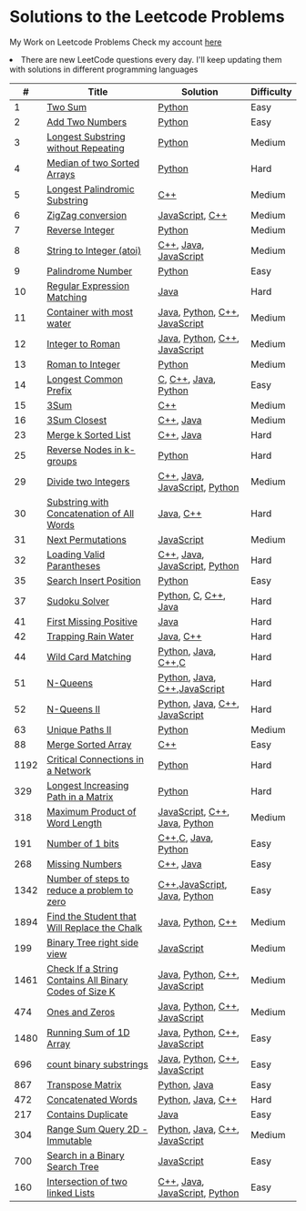 # Solutions to the Leetcode Problems 
My Work on Leetcode Problems
Check my account [here](https://leetcode.com/monitsharma/)

<li> There are new LeetCode questions every day. I'll keep updating them with solutions in different programming languages
  

| # | Title | Solution | Difficulty |
|---| ----- | -------- | ---------- |
|1|[Two Sum](https://leetcode.com/problems/two-sum/) | [Python](https://github.com/MonitSharma/LeetCode-Solutions/blob/main/twosum.py) |Easy|
|2|[Add Two Numbers](https://leetcode.com/problems/add-two-numbers/) | [Python](https://github.com/MonitSharma/LeetCode-Solutions/blob/main/addtwonumbers.py) |Easy|
|3|[Longest Substring without Repeating](https://leetcode.com/problems/longest-substring-without-repeating-characters/) |  [Python](https://github.com/MonitSharma/LeetCode-Solutions/blob/main/longestsubstringwithoutrepeating.py) |Medium|
|4|[Median of two Sorted Arrays](https://leetcode.com/problems/median-of-two-sorted-arrays/) |  [Python](https://github.com/MonitSharma/LeetCode-Solutions/blob/main/medianoftwosortedarrays.py) |Hard|
|5|[Longest Palindromic Substring](https://leetcode.com/problems/longest-palindromic-substring/) |  [C++](https://github.com/MonitSharma/LeetCode-Solutions/blob/main/longest%20palindromic%20substring.cpp) |Medium|
 |6|[ZigZag conversion](https://leetcode.com/problems/zigzag-conversion/) |   [JavaScript](https://github.com/MonitSharma/LeetCode-Solutions/blob/main/zigzag%20conversion.js), [C++](https://github.com/MonitSharma/LeetCode-Solutions/blob/main/zigzag%20conversion.cpp) |Medium|
 |7|[Reverse Integer](https://leetcode.com/problems/reverse-integer/) | [Python](https://github.com/MonitSharma/LeetCode-Solutions/blob/main/reverseInteger.py) |Medium|
|8|[String to Integer (atoi)](https://leetcode.com/problems/string-to-integer-atoi/) |   [C++](https://github.com/MonitSharma/LeetCode-Solutions/blob/main/string%20to%20integer%20(atoi).cpp), [Java](https://github.com/MonitSharma/LeetCode-Solutions/blob/main/string%20to%20integer%20(atoi).java), [JavaScript](https://github.com/MonitSharma/LeetCode-Solutions/blob/main/string%20to%20integer%20(atoi).js) |Medium|  
 |9|[Palindrome Number](https://leetcode.com/problems/palindrome-number/) |   [Python](https://github.com/MonitSharma/LeetCode-Solutions/blob/main/palindrome.py) |Easy|
|10|[Regular Expression Matching](https://leetcode.com/problems/regular-expression-matching/submissions/) |   [Java](https://github.com/MonitSharma/LeetCode-Solutions/blob/main/regular%20expression%20matching.java) |Hard|
|11|[Container with most water](https://leetcode.com/problems/container-with-most-water/) |   [Java](https://github.com/MonitSharma/LeetCode-Solutions/blob/main/container%20with%20most%20water.java), [Python](https://github.com/MonitSharma/LeetCode-Solutions/blob/main/container%20with%20most%20water.py), [C++](https://github.com/MonitSharma/LeetCode-Solutions/blob/main/container%20with%20most%20water.cpp), [JavaScript](https://github.com/MonitSharma/LeetCode-Solutions/blob/main/container%20with%20most%20water.js) |Medium|
|12|[Integer to Roman](https://leetcode.com/problems/integer-to-roman/) |   [Java](https://github.com/MonitSharma/LeetCode-Solutions/blob/main/integer%20to%20roman.java), [Python](https://github.com/MonitSharma/LeetCode-Solutions/blob/main/integer%20to%20roman.py), [C++](https://github.com/MonitSharma/LeetCode-Solutions/blob/main/integer%20to%20roman.cpp), [JavaScript](https://github.com/MonitSharma/LeetCode-Solutions/blob/main/integer%20to%20roman.js) |Medium|
|13|[Roman to Integer](https://leetcode.com/problems/roman-to-integer) |   [Python](https://github.com/MonitSharma/LeetCode-Solutions/blob/main/roman_to_integer.py) |Medium|
 |14|[Longest Common Prefix](https://leetcode.com/problems/longest-common-prefix/) | [C](https://github.com/MonitSharma/LeetCode-Solutions/blob/main/longest%20common%20prefix.c), [C++](https://github.com/MonitSharma/LeetCode-Solutions/blob/main/longest%20common%20prefix.cpp), [Java](https://github.com/MonitSharma/LeetCode-Solutions/blob/main/longest%20common%20prefix.java), [Python](https://github.com/MonitSharma/LeetCode-Solutions/blob/main/longest%20common%20prefix.py) |Easy|
|15|[3Sum](https://leetcode.com/problems/3sum/) |   [C++](https://github.com/MonitSharma/LeetCode-Solutions/blob/main/3sum.cpp) |Medium|
|16|[3Sum Closest](https://leetcode.com/problems/3sum-closest/) |   [C++](https://github.com/MonitSharma/LeetCode-Solutions/blob/main/3sum%20closest.cpp), [Java](https://github.com/MonitSharma/LeetCode-Solutions/blob/main/3sum%20closest.java) |Medium|
|23|[Merge k Sorted List](https://leetcode.com/problems/merge-k-sorted-lists/) |   [C++](https://github.com/MonitSharma/LeetCode-Solutions/blob/main/merge%20k%20sorted%20list.cpp), [Java](https://github.com/MonitSharma/LeetCode-Solutions/blob/main/merge%20k%20sorted%20list.java) |Hard|
|25| [Reverse Nodes in k-groups](https://leetcode.com/problems/reverse-nodes-in-k-group/) | [Python](https://github.com/MonitSharma/LeetCode-Solutions/blob/main/reverse%20nodes%20in%20k%20groups.py) |Hard|
|29|[Divide two Integers](https://leetcode.com/problems/divide-two-integers/) | [C++](https://github.com/MonitSharma/LeetCode-Solutions/blob/main/divide%20two%20integers.cpp), [Java](https://github.com/MonitSharma/LeetCode-Solutions/blob/main/divide%20two%20integers.java), [JavaScript](https://github.com/MonitSharma/LeetCode-Solutions/blob/main/divide%20two%20integers.js), [Python](https://github.com/MonitSharma/LeetCode-Solutions/blob/main/divide%20two%20integers.py) |Medium|
|30| [Substring with Concatenation of All Words](https://leetcode.com/problems/substring-with-concatenation-of-all-words/) | [Java](https://github.com/MonitSharma/LeetCode-Solutions/blob/main/substring%20with%20concatenation%20of%20all%20word.java), [C++](https://github.com/MonitSharma/LeetCode-Solutions/blob/main/substring%20with%20concatenation%20of%20all%20word.cpp) |Hard|
|31| [Next Permutations](https://leetcode.com/problems/next-permutation/) | [JavaScript](https://github.com/MonitSharma/LeetCode-Solutions/blob/main/next%20permutation.js) |Medium|
|32|[Loading Valid Parantheses](https://leetcode.com/problems/longest-valid-parentheses/) | [C++](https://github.com/MonitSharma/LeetCode-Solutions/blob/main/loading_paranthesis.cpp), [Java](https://github.com/MonitSharma/LeetCode-Solutions/blob/main/loading_paranthesis.java), [JavaScript](https://github.com/MonitSharma/LeetCode-Solutions/blob/main/loading_paranthesis.js), [Python](https://github.com/MonitSharma/LeetCode-Solutions/blob/main/loading_paranthesis.py) |Hard|
|35|[Search Insert Position](https://leetcode.com/problems/search-insert-position/) | [Python](https://github.com/MonitSharma/LeetCode-Solutions/blob/main/search_insert_position.py) |Easy|
|37|[Sudoku Solver](https://leetcode.com/problems/sudoku-solver/) | [Python](https://github.com/MonitSharma/LeetCode-Solutions/blob/main/sudoku%20solver.py), [C](https://github.com/MonitSharma/LeetCode-Solutions/blob/main/sudoku%20solver.c), [C++](https://github.com/MonitSharma/LeetCode-Solutions/blob/main/sudoku%20solver.cpp), [Java](https://github.com/MonitSharma/LeetCode-Solutions/blob/main/sudoku%20solver.java) |Hard|
|41|[First Missing Positive](https://leetcode.com/problems/first-missing-positive/) | [Java](https://github.com/MonitSharma/LeetCode-Solutions/blob/main/first%20missing%20positive.java) |Hard|
|42|[Trapping Rain Water](https://leetcode.com/problems/trapping-rain-water/) | [Java](https://github.com/MonitSharma/LeetCode-Solutions/blob/main/trapping%20rainwater.java), [C++](https://github.com/MonitSharma/LeetCode-Solutions/blob/main/trapping%20rainwater.cpp) |Hard|
 |44| [Wild Card Matching](https://leetcode.com/problems/wildcard-matching/) | [Python](https://github.com/MonitSharma/LeetCode-Solutions/blob/main/wildcard%20matching.py), [Java](https://github.com/MonitSharma/LeetCode-Solutions/blob/main/wildcard%20matching.java), [C++](https://github.com/MonitSharma/LeetCode-Solutions/blob/main/wildcard%20matching.cpp),[C](https://github.com/MonitSharma/LeetCode-Solutions/blob/main/wildcard%20matching.c) |Hard|
 |51| [N-Queens](https://leetcode.com/problems/n-queens/) | [Python](https://github.com/MonitSharma/LeetCode-Solutions/blob/main/n-queens.py), [Java](https://github.com/MonitSharma/LeetCode-Solutions/blob/main/n-queens.java), [C++](https://github.com/MonitSharma/LeetCode-Solutions/blob/main/n-queens.cpp),[JavaScript](https://github.com/MonitSharma/LeetCode-Solutions/blob/main/n-queens.js) |Hard|
|52|[N-Queens II](https://leetcode.com/problems/n-queens-ii/) |   [Python](https://github.com/MonitSharma/LeetCode-Solutions/blob/main/n-queens%202.py), [Java](https://github.com/MonitSharma/LeetCode-Solutions/blob/main/n-queens%202.java), [C++](https://github.com/MonitSharma/LeetCode-Solutions/blob/main/n-queens%202.cpp), [JavaScript](https://github.com/MonitSharma/LeetCode-Solutions/blob/main/n-queens%202.js) |Hard| 
|63|[Unique Paths II](https://leetcode.com/problems/unique-paths-ii/) |   [Python](https://github.com/MonitSharma/LeetCode-Solutions/blob/main/unique_paths_2.py) |Medium|  
|88|[Merge Sorted Array](https://leetcode.com/problems/merge-sorted-array/) |   [C++](https://github.com/MonitSharma/LeetCode-Solutions/blob/main/merge%20sorted%20array.cpp) |Easy|  
|1192|[Critical Connections in a Network](https://leetcode.com/problems/critical-connections-in-a-network/) | [Python](https://github.com/MonitSharma/LeetCode-Solutions/blob/main/critical_connections_in_a_network.py)|Hard|
|329|[Longest Increasing Path in a Matrix](https://leetcode.com/problems/longest-increasing-path-in-a-matrix/) |  [Python](https://github.com/MonitSharma/LeetCode-Solutions/blob/main/longest_increasing_path_in_a_matrix.py) |Hard|
|318|[Maximum Product of Word Length](https://leetcode.com/problems/maximum-product-of-word-lengths/) | [JavaScript](https://github.com/MonitSharma/LeetCode-Solutions/blob/main/maximum%20product%20of%20word%20length.js), [C++](https://github.com/MonitSharma/LeetCode-Solutions/blob/main/maximum%20product%20of%20word%20length.cpp), [Java](https://github.com/MonitSharma/LeetCode-Solutions/blob/main/maximum%20product%20of%20word%20length.java), [Python](https://github.com/MonitSharma/LeetCode-Solutions/blob/main/maximum%20product%20of%20word%20length.py) |Medium|
|191|[Number of 1 bits](https://leetcode.com/problems/number-of-1-bits/) |  [C++](https://github.com/MonitSharma/LeetCode-Solutions/blob/main/number%20of%201%20bits.cpp),[C](https://github.com/MonitSharma/LeetCode-Solutions/blob/main/number%20of%201%20bits.c), [Java](https://github.com/MonitSharma/LeetCode-Solutions/blob/main/number%20of%201%20bits.java), [Python](https://github.com/MonitSharma/LeetCode-Solutions/blob/main/number%20of%201%20bits.py) |Easy|
|268|[Missing Numbers](https://leetcode.com/problems/missing-number/) |  [C++](https://github.com/MonitSharma/LeetCode-Solutions/blob/main/missing%20numbers.cpp), [Java](https://github.com/MonitSharma/LeetCode-Solutions/blob/main/missing%20numbers.java) |Easy|
|1342|[Number of steps to reduce a problem to zero](https://leetcode.com/problems/number-of-steps-to-reduce-a-number-to-zero/) |  [C++](https://github.com/MonitSharma/LeetCode-Solutions/blob/main/number%20of%20steps%20to%20reduce%20a%20problem%20to%20zero.cpp),[JavaScript](https://github.com/MonitSharma/LeetCode-Solutions/blob/main/number%20of%20steps%20to%20reduce%20a%20problem%20to%20zero.js), [Java](https://github.com/MonitSharma/LeetCode-Solutions/blob/main/number%20of%20steps%20to%20reduce%20a%20problem%20to%20zero.java), [Python](https://github.com/MonitSharma/LeetCode-Solutions/blob/main/number%20of%20steps%20to%20reduce%20a%20problem%20to%20zero.py) |Easy|
|1894|[Find the Student that Will Replace the Chalk](https://leetcode.com/problems/find-the-student-that-will-replace-the-chalk/submissions/) |   [Java](https://github.com/MonitSharma/LeetCode-Solutions/blob/main/find%20the%20student%20that%20will%20replace%20the%20chalk.java), [Python](https://github.com/MonitSharma/LeetCode-Solutions/blob/main/find%20the%20student%20that%20will%20replace%20the%20chalk.py), [C++](https://github.com/MonitSharma/LeetCode-Solutions/blob/main/find%20the%20student%20that%20will%20replace%20the%20chalk.cpp) |Medium|
|199|[Binary Tree right side view](https://leetcode.com/problems/binary-tree-right-side-view/) |   [JavaScript](https://github.com/MonitSharma/LeetCode-Solutions/blob/main/binary%20tree%20right%20side%20view.js) |Medium|
|1461|[Check If a String Contains All Binary Codes of Size K](https://leetcode.com/problems/check-if-a-string-contains-all-binary-codes-of-size-k/) |   [Java](https://github.com/MonitSharma/LeetCode-Solutions/blob/main/Check%20If%20a%20String%20Contains%20All%20Binary%20Codes%20of%20Size%20K.java), [Python](https://github.com/MonitSharma/LeetCode-Solutions/blob/main/Check%20If%20a%20String%20Contains%20All%20Binary%20Codes%20of%20Size%20K.py), [C++](https://github.com/MonitSharma/LeetCode-Solutions/blob/main/Check%20If%20a%20String%20Contains%20All%20Binary%20Codes%20of%20Size%20K.cpp), [JavaScript](https://github.com/MonitSharma/LeetCode-Solutions/blob/main/Check%20If%20a%20String%20Contains%20All%20Binary%20Codes%20of%20Size%20K.js) |Medium|
|474|[Ones and Zeros](https://leetcode.com/problems/ones-and-zeroes/) |   [Java](https://github.com/MonitSharma/LeetCode-Solutions/blob/main/ones%20and%20zero.java), [Python](https://github.com/MonitSharma/LeetCode-Solutions/blob/main/ones%20and%20zero.py), [C++](https://github.com/MonitSharma/LeetCode-Solutions/blob/main/ones%20and%20zero.cpp), [JavaScript](https://github.com/MonitSharma/LeetCode-Solutions/blob/main/ones%20and%20zero.js) |Medium|
|1480|[Running Sum of 1D Array](https://leetcode.com/problems/running-sum-of-1d-array/) |   [Java](https://github.com/MonitSharma/LeetCode-Solutions/blob/main/running%20sum%20of%201d%20array.java), [Python](https://github.com/MonitSharma/LeetCode-Solutions/blob/main/running%20sum%20of%201d%20array.py), [C++](https://github.com/MonitSharma/LeetCode-Solutions/blob/main/running%20sum%20of%201d%20array.cpp), [JavaScript](https://github.com/MonitSharma/LeetCode-Solutions/blob/main/running%20sum%20of%201d%20array.js) |Easy|
|696|[count binary substrings](https://leetcode.com/problems/count-binary-substrings/) |   [Java](https://github.com/MonitSharma/LeetCode-Solutions/blob/main/count%20binary%20substrings.java), [Python](https://github.com/MonitSharma/LeetCode-Solutions/blob/main/count%20binary%20substrings.py), [C++](https://github.com/MonitSharma/LeetCode-Solutions/blob/main/count%20binary%20substrings.cppp), [JavaScript](https://github.com/MonitSharma/LeetCode-Solutions/blob/main/count%20binary%20substrings.js) |Easy|
|867|[Transpose Matrix](https://leetcode.com/problems/transpose-matrix/) |   [Python](https://github.com/MonitSharma/LeetCode-Solutions/blob/main/transpose%20matrix.py), [Java](https://github.com/MonitSharma/LeetCode-Solutions/blob/main/transpose%20matrix.java) |Easy|  
|472|[Concatenated Words](https://leetcode.com/problems/concatenated-words/) |   [Python](https://github.com/MonitSharma/LeetCode-Solutions/blob/main/concatenated%20words.py), [Java](https://github.com/MonitSharma/LeetCode-Solutions/blob/main/concatenated%20words.java), [C++](https://github.com/MonitSharma/LeetCode-Solutions/blob/main/concatenated%20words.cpp) |Hard| 
|217|[Contains Duplicate](https://leetcode.com/problems/contains-duplicate/) |  [Java](https://github.com/MonitSharma/LeetCode-Solutions/blob/main/contains%20duplicate.java) |Easy|  
|304|[Range Sum Query 2D - Immutable](https://leetcode.com/problems/range-sum-query-2d-immutable/) |   [Python](https://github.com/MonitSharma/LeetCode-Solutions/blob/main/range%20sum%20query%202D%20-%20immutable.py), [Java](https://github.com/MonitSharma/LeetCode-Solutions/blob/main/range%20sum%20query%202D%20-%20immutable.java), [C++](https://github.com/MonitSharma/LeetCode-Solutions/blob/main/range%20sum%20query%202D%20-%20immutable.cpp), [JavaScript](https://github.com/MonitSharma/LeetCode-Solutions/blob/main/range%20sum%20query%202D%20-%20immutable.js) |Medium| 
|700| [Search in a Binary Search Tree](https://leetcode.com/problems/search-in-a-binary-search-tree/) | [JavaScript](https://github.com/MonitSharma/LeetCode-Solutions/blob/main/search%20in%20a%20binary%20search%20tree.js) | Easy|
|160| [Intersection of two linked Lists](https://leetcode.com/problems/intersection-of-two-linked-lists/) | [C++](https://github.com/MonitSharma/LeetCode-Solutions/blob/main/intersection%20of%20two%20linked%20lists.cpp), [Java](https://github.com/MonitSharma/LeetCode-Solutions/blob/main/intersection%20of%20two%20linked%20lists.java),  [JavaScript](https://github.com/MonitSharma/LeetCode-Solutions/blob/main/intersection%20of%20two%20linked%20lists.js), [Python](https://github.com/MonitSharma/LeetCode-Solutions/blob/main/intersection%20of%20two%20linked%20lists.py) | Easy|



 


  
  
 
  

